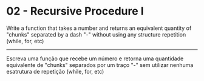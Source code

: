 # 02 - Recursive Procedure I

Write a function that takes a number and returns an equivalent quantity
of "chunks" separated by a dash "-" without using any structure
repetition (while, for, etc)

---

Escreva uma função que recebe um número e retorna uma quantidade equivalente
de "chunks" separados por um traço "-" sem utilizar nenhuma esatrutura de
repetição (while, for, etc)